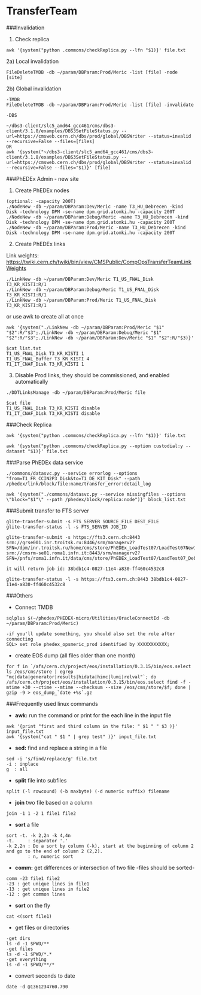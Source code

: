 TransferTeam
============


###Invalidation
1) Check replica
```
awk '{system("python .commons/checkReplica.py --lfn "$1)}' file.txt
```

2a) Local invalidation
```
FileDeleteTMDB -db ~/param/DBParam:Prod/Meric -list [file] -node [site]
```

2b) Global invalidation
```
-TMDB
FileDeleteTMDB -db ~/param/DBParam:Prod/Meric -list [file] -invalidate

-DBS

~/dbs3-client/slc5_amd64_gcc461/cms/dbs3-client/3.1.8/examples/DBS3SetFileStatus.py --url=https://cmsweb.cern.ch/dbs/prod/global/DBSWriter --status=invalid --recursive=False --files=[files]
OR
awk '{system("~/dbs3-client/slc5_amd64_gcc461/cms/dbs3-client/3.1.8/examples/DBS3SetFileStatus.py --url=https://cmsweb.cern.ch/dbs/prod/global/DBSWriter --status=invalid --recursive=False --files="$1)}' [file]
```

###PhEDEx Admin - new site

1) Create PhEDEx nodes

```
(optional: -capacity 200T)
./NodeNew -db ~/param/DBParam:Dev/Meric -name T3_HU_Debrecen -kind Disk -technology DPM -se-name dpm.grid.atomki.hu -capacity 200T
./NodeNew -db ~/param/DBParam:Debug/Meric -name T3_HU_Debrecen -kind Disk -technology DPM -se-name dpm.grid.atomki.hu -capacity 200T
./NodeNew -db ~/param/DBParam:Prod/Meric -name T3_HU_Debrecen -kind Disk -technology DPM -se-name dpm.grid.atomki.hu -capacity 200T
```

2) Create PhEDEx links

Link weights: https://twiki.cern.ch/twiki/bin/view/CMSPublic/CompOpsTransferTeamLinkWeights
```
./LinkNew -db ~/param/DBParam:Dev/Meric T1_US_FNAL_Disk T3_KR_KISTI:R/1
./LinkNew -db ~/param/DBParam:Debug/Meric T1_US_FNAL_Disk T3_KR_KISTI:R/1
./LinkNew -db ~/param/DBParam:Prod/Meric T1_US_FNAL_Disk T3_KR_KISTI:R/1
```

or use awk to create all at once
```
awk '{system("./LinkNew -db ~/param/DBParam:Prod/Meric "$1" "$2":R/"$3";./LinkNew -db ~/param/DBParam:Debug/Meric "$1" "$2":R/"$3";./LinkNew -db ~/param/DBParam:Dev/Meric "$1" "$2":R/"$3)}'

$cat list.txt
T1_US_FNAL_Disk T3_KR_KISTI 1
T1_US_FNAL_Buffer T3_KR_KISTI 4
T1_IT_CNAF_Disk T3_KR_KISTI 1
```

3) Disable Prod links, they should be commissioned, and enabled automatically
```
./DDTLinksManage -db ~/param/DBParam:Prod/Meric file

$cat file
T1_US_FNAL_Disk T3_KR_KISTI disable
T1_IT_CNAF_Disk T3_KR_KISTI disable
```
###Check Replica

```
awk '{system("python .commons/checkReplica.py --lfn "$1)}' file.txt

awk '{system("python .commons/checkReplica.py --option custodial:y --dataset "$1)}' file.txt
```


###Parse PhEDEx data service

```
./commons/datasvc.py --service errorlog --options "from=T1_FR_CCIN2P3_Disk&to=T1_DE_KIT_Disk" --path /phedex/link/block/file:name/transfer_error:detail_log

awk '{system("./commons/datasvc.py --service missingfiles --options \"block="$1"\" --path /phedex/block/replica:node")}' block_list.txt
```

###Submit transfer to FTS server

```
glite-transfer-submit -s FTS_SERVER SOURCE_FILE DEST_FILE
glite-transfer-status -l -s FTS_SERVER JOB_ID

glite-transfer-submit -s https://fts3.cern.ch:8443 srm://grse001.inr.troitsk.ru:8446/srm/managerv2?SFN=/dpm/inr.troitsk.ru/home/cms/store/PhEDEx_LoadTest07/LoadTest07New10/LoadTest07_RU_INR_75 srm://cmsrm-se01.roma1.infn.it:8443/srm/managerv2?SFN=/pnfs/roma1.infn.it/data/cms/store/PhEDEx_LoadTest07/LoadTest07_Debug_RU_INR/IT_Rome/28/meric_test.tmp

it will return job id: 38bdb1c4-0827-11e4-a830-ff460c4532c8

glite-transfer-status -l -s https://fts3.cern.ch:8443 38bdb1c4-0827-11e4-a830-ff460c4532c8
```
###Others
* Connect TMDB 
```
sqlplus $(~/phedex/PHEDEX-micro/Utilities/OracleConnectId -db ~/param/DBParam:Prod/Meric)

-if you'll update something, you should also set the role after connecting
SQL> set role phedex_opsmeric_prod identified by XXXXXXXXXXX;
```

* create EOS dump (all files older than one month)
```
for f in `/afs/cern.ch/project/eos/installation/0.3.15/bin/eos.select ls /eos/cms/store | egrep "mc|data|generator|results|hidata|himc|lumi|relval"`; do /afs/cern.ch/project/eos/installation/0.3.15/bin/eos.select find -f -mtime +30 --ctime --mtime --checksum --size /eos/cms/store/$f; done | gzip -9 > eos_dump_`date +%s`.gz
```


###Frequently used linux commands

* **awk:** run the command or print for the each line in the input file
```
awk '{print "first and third column in the file: " $1 " " $3 )}' input_file.txt
awk '{system("cat " $1 " | grep test" )}' input_file.txt
```

* **sed:** find and replace a string in a file
```
sed -i 's/find/replace/g' file.txt
-i : inplace
g  : all
```

* **split** file into subfiles
```
split (-l rowcound) (-b maxbyte) (-d numeric suffix) filename
```

* **join** two file based on a column
```
join -1 1 -2 1 file1 file2
```

* **sort** a file
```
sort -t. -k 2,2n -k 4,4n
-t.     : separator '.'
-k 2,2n : Do a sort by column (-k), start at the beginning of column 2 and go to the end of column 2 (2,2).
        : n, numeric sort
```

* **comm:** get differences or intersection of two file -files should be sorted-
```
comm -23 file1 file2
-23 : get unique lines in file1
-13 : get unique lines in file2
-12 : get common lines
```

* **sort** on the fly
```
cat <(sort file1)
```

* get files or directories
```
-get dirs
ls -d -1 $PWD/**
-get files
ls -d -1 $PWD/*.*
-get everything
ls -d -1 $PWD/**/*
```

* convert seconds to date
```
date -d @1361234760.790
```


